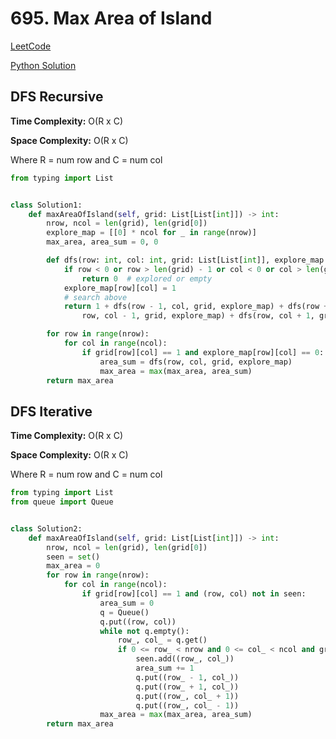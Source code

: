 # 695. Max Area of Island

[LeetCode](https://leetcode.com/problems/max-area-of-island/)

[Python Solution](./solution.py)

## DFS Recursive

**Time Complexity:** O(R x C)

**Space Complexity:** O(R x C)

Where R = num row and C = num col

```python
from typing import List


class Solution1:
    def maxAreaOfIsland(self, grid: List[List[int]]) -> int:
        nrow, ncol = len(grid), len(grid[0])
        explore_map = [[0] * ncol for _ in range(nrow)]
        max_area, area_sum = 0, 0

        def dfs(row: int, col: int, grid: List[List[int]], explore_map: List[List[int]]):
            if row < 0 or row > len(grid) - 1 or col < 0 or col > len(grid[0]) - 1 or grid[row][col] == 0 or explore_map[row][col] == 1:
                return 0  # explored or empty
            explore_map[row][col] = 1
            # search above
            return 1 + dfs(row - 1, col, grid, explore_map) + dfs(row + 1, col, grid, explore_map) + dfs(
                row, col - 1, grid, explore_map) + dfs(row, col + 1, grid, explore_map)

        for row in range(nrow):
            for col in range(ncol):
                if grid[row][col] == 1 and explore_map[row][col] == 0:
                    area_sum = dfs(row, col, grid, explore_map)
                    max_area = max(max_area, area_sum)
        return max_area
```

## DFS Iterative

**Time Complexity:** O(R x C)

**Space Complexity:** O(R x C)

Where R = num row and C = num col

```python
from typing import List
from queue import Queue


class Solution2:
    def maxAreaOfIsland(self, grid: List[List[int]]) -> int:
        nrow, ncol = len(grid), len(grid[0])
        seen = set()
        max_area = 0
        for row in range(nrow):
            for col in range(ncol):
                if grid[row][col] == 1 and (row, col) not in seen:
                    area_sum = 0
                    q = Queue()
                    q.put((row, col))
                    while not q.empty():
                        row_, col_ = q.get()
                        if 0 <= row_ < nrow and 0 <= col_ < ncol and grid[row_][col_] == 1 and (row_, col_) not in seen:
                            seen.add((row_, col_))
                            area_sum += 1
                            q.put((row_ - 1, col_))
                            q.put((row_ + 1, col_))
                            q.put((row_, col_ + 1))
                            q.put((row_, col_ - 1))
                    max_area = max(max_area, area_sum)
        return max_area
```